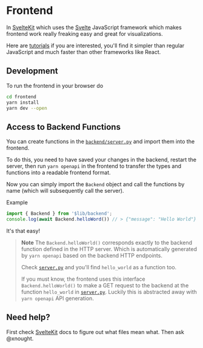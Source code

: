# Frontend

In [SvelteKit](https://kit.svelte.dev/) which uses the [Svelte](https://svelte.dev/) JavaScript framework which makes frontend work really freaking easy and great for visualizations.

Here are [tutorials](https://learn.svelte.dev/tutorial/welcome-to-svelte) if you are interested, you'll find it simpler than regular JavaScript and much faster than other frameworks like React.

## Development

To run the frontend in your browser do

```bash
cd frontend
yarn install
yarn dev --open
```

## Access to Backend Functions

You can create functions in the [`backend/server.py`](../backend/server.py) and import them into the frontend.

To do this, you need to have saved your changes in the backend, restart the server, then run `yarn openapi` in the frontend to transfer the types and functions into a readable frontend format.

Now you can simply import the `Backend` object and call the functions by name (which will subsequently call the server).

Example

```ts
import { Backend } from '$lib/backend';
console.log(await Backend.helloWord()) // > {"message": "Hello World"}
```

It's that easy!

> **Note**
> The `Backend.helloWorld()` corresponds exactly to the backend function defined in the HTTP server. Which is automatically generated by `yarn openapi` based on the backend HTTP endpoints.
> 
> Check [`server.py`](../backend/server.py) and you'll find `hello_world` as a function too.
>
> If you must know, the frontend uses this interface `Backend.helloWorld()` to make a GET request to the backend at the function `hello_world` in [`server.py`](../backend/server.py). Luckily this is abstracted away with `yarn openapi` API generation.


## Need help?

First check [SvelteKit](https://kit.svelte.dev/) docs to figure out what files mean what. Then ask @xnought.
